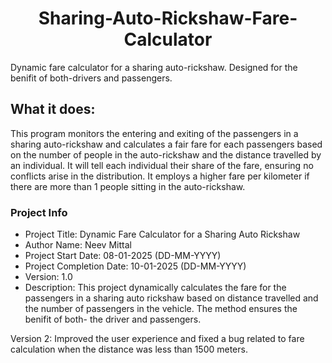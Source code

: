 <h1 align = "center">Sharing-Auto-Rickshaw-Fare-Calculator</h1> 

Dynamic fare calculator for a sharing auto-rickshaw. Designed for the benifit of both-drivers and passengers.
<h2>What it does:</h2> 
<p>This program monitors the entering and exiting of the passengers in a sharing auto-rickshaw and calculates a fair fare for each passengers based on the number of people in the auto-rickshaw and the distance travelled by an individual. It will tell each individual their share of the fare, ensuring no conflicts arise in the distribution. It employs a higher fare per kilometer if there are more than 1 people sitting in the auto-rickshaw.</p>
<h3>Project Info</h3>
<ul>
<li>Project Title: Dynamic Fare Calculator for a Sharing Auto Rickshaw</li>
<li>Author Name: Neev Mittal</li>
<li>Project Start Date: 08-01-2025 (DD-MM-YYYY)</li>
<li>Project Completion Date: 10-01-2025 (DD-MM-YYYY)</li>
<li>Version: 1.0</li>
<li>Description: This project dynamically calculates the fare for the passengers in a sharing auto rickshaw based on distance travelled and the number of passengers in the vehicle. The method ensures the benifit of both- the driver and passengers.</li>
</ul>

Version 2:
Improved the user experience and fixed a bug related to fare calculation when the distance was less than 1500 meters.
